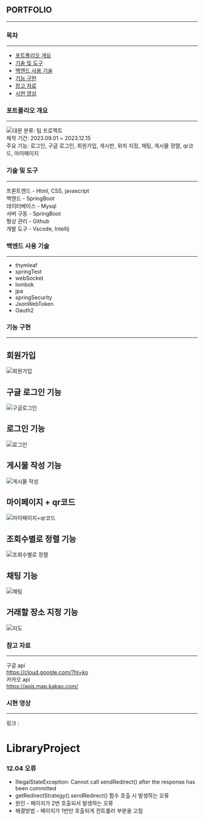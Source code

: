 ## PORTFOLIO
***
### 목차
***
- [포트폴리오 개요](https://github.com/kkameoo/Bookproject#포트폴리오-개요)
- [기술 및 도구](https://github.com/kkameoo/Bookproject#기술-및-도구)
- [백엔드 사용 기술](https://github.com/kkameoo/Bookproject#백엔드-사용-기술)          
- [기능 구현](https://github.com/kkameoo/Bookproject#기능-구현)
- [참고 자료](https://github.com/kkameoo/Bookproject#참고-자료)
- [시현 영상](https://github.com/kkameoo/Bookproject#시현-영상)    
### 포트폴리오 개요
***
![대문](https://github.com/kkameoo/bikeproject/assets/116774845/734fb4b7-f1c4-4fa4-9e8d-ee5d9a27c50b)
분류: 팀 프로젝트  
제작 기간: 2023.09.01 ~ 2023.12.15  
주요 기능: 로그인, 구글 로그인, 회원가입, 게시판, 위치 지정, 채팅, 게시물 정렬, qr코드, 마이페이지      

### 기술 및 도구
***
프론트엔드 - Html, CSS, javascript            
백엔드 - SpringBoot    
데이터베이스 - Mysql    
서버 구동 - SpringBoot         
형상 관리 - Github       
개발 도구 - Vscode, Intellij    

### 백엔드 사용 기술
***
- thymleaf 
- springTest
- webSocket
- lombok
- jpa
- springSecurity
- JsonWebToken
- Oauth2

### 기능 구현
***
## 회원가입
![회원가입](https://github.com/kkameoo/bikeproject/assets/116774845/0ab06dc5-f78b-40c9-985a-7d3e4bbc73ee)
## 구글 로그인 기능
![구글로그인](https://github.com/kkameoo/bikeproject/assets/116774845/70dfe1c8-ecd8-48ad-ba33-761e0003f9a4)
## 로그인 기능
![로그인](https://github.com/kkameoo/bikeproject/assets/116774845/577a825a-23e0-4e5a-ae8a-dc1877b43ed3)
## 게시물 작성 기능
![게시물 작성](https://github.com/kkameoo/bikeproject/assets/116774845/8aea87a6-76ab-42e3-9284-4c64692a0121)
## 마이페이지 + qr코드
![마이페이지+qr코드](https://github.com/kkameoo/bikeproject/assets/116774845/02fbc6e4-2cc9-4afe-9a4a-70bad2e0b2c8)
## 조회수별로 정렬 기능
![조회수별로 정렬](https://github.com/kkameoo/bikeproject/assets/116774845/473a644c-65f7-4437-a7dc-908f90f83bef)
## 채팅 기능
![채팅](https://github.com/kkameoo/bikeproject/assets/116774845/3aca5e66-ea67-45f9-bd1e-72efddcaa4b7)
## 거래할 장소 지정 기능
![지도](https://github.com/kkameoo/bikeproject/assets/116774845/922267d3-d710-4e6f-9dba-40a890fcc4b1)
 
### 참고 자료
***
구글 api   
https://cloud.google.com/?hl=ko  
카카오 api      
https://apis.map.kakao.com/  

### 시현 영상
***
링크 : 


# LibraryProject
### 12.04 오류
- IllegalStateException: Cannot call sendRedirect() after the response has been committed
- getRedirectStrategy().sendRedirect() 함수 호출 시 발생하는 오류
- 원인 - 페이지가 2번 호출되서 발생하는 오류
- 해결방법 - 페이지가 1번만 호출되게 컨트롤러 부분을 고침
